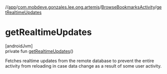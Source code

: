 //[app](../../../index.md)/[com.mobdeve.gonzales.lee.ong.artemis](../index.md)/[BrowseBookmarksActivity](index.md)/[getRealtimeUpdates](get-realtime-updates.md)

# getRealtimeUpdates

[androidJvm]\
private fun [getRealtimeUpdates](get-realtime-updates.md)()

Fetches realtime updates from the remote database to prevent the entire activity from reloading in case data change as a result of some user activity.
